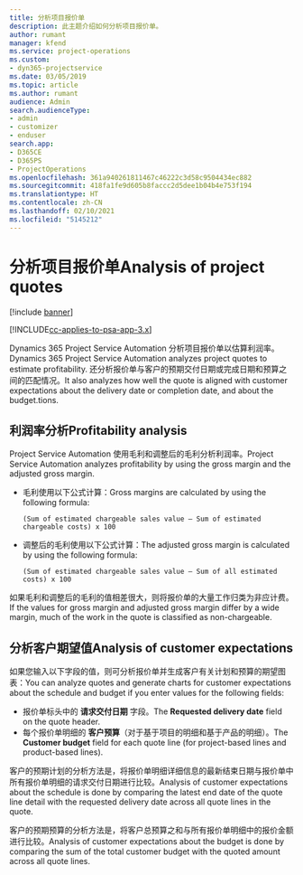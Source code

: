 ```yaml
---
title: 分析项目报价单
description: 此主题介绍如何分析项目报价单。
author: rumant
manager: kfend
ms.service: project-operations
ms.custom:
- dyn365-projectservice
ms.date: 03/05/2019
ms.topic: article
ms.author: rumant
audience: Admin
search.audienceType:
- admin
- customizer
- enduser
search.app:
- D365CE
- D365PS
- ProjectOperations
ms.openlocfilehash: 361a940261811467c46222c3d58c9504434ec882
ms.sourcegitcommit: 418fa1fe9d605b8faccc2d5dee1b04b4e753f194
ms.translationtype: HT
ms.contentlocale: zh-CN
ms.lasthandoff: 02/10/2021
ms.locfileid: "5145212"
---
```

# <a name="analysis-of-project-quotes"></a><span data-ttu-id="9ca3b-103">分析项目报价单</span><span class="sxs-lookup"><span data-stu-id="9ca3b-103">Analysis of project quotes</span></span>

[!include [banner](../includes/psa-now-project-operations.md)]

[!INCLUDE[cc-applies-to-psa-app-3.x](../includes/cc-applies-to-psa-app-3x.md)]

<span data-ttu-id="9ca3b-104">Dynamics 365 Project Service Automation 分析项目报价单以估算利润率。</span><span class="sxs-lookup"><span data-stu-id="9ca3b-104">Dynamics 365 Project Service Automation analyzes project quotes to estimate profitability.</span></span> <span data-ttu-id="9ca3b-105">还分析报价单与客户的预期交付日期或完成日期和预算之间的匹配情况。</span><span class="sxs-lookup"><span data-stu-id="9ca3b-105">It also analyzes how well the quote is aligned with customer expectations about the delivery date or completion date, and about the budget.tions.</span></span>

## <a name="profitability-analysis"></a><span data-ttu-id="9ca3b-106">利润率分析</span><span class="sxs-lookup"><span data-stu-id="9ca3b-106">Profitability analysis</span></span>

<span data-ttu-id="9ca3b-107">Project Service Automation 使用毛利和调整后的毛利分析利润率。</span><span class="sxs-lookup"><span data-stu-id="9ca3b-107">Project Service Automation analyzes profitability by using the gross margin and the adjusted gross margin.</span></span>

- <span data-ttu-id="9ca3b-108">毛利使用以下公式计算：</span><span class="sxs-lookup"><span data-stu-id="9ca3b-108">Gross margins are calculated by using the following formula:</span></span>

  `
    (Sum of estimated chargeable sales value – Sum of estimated chargeable costs) x 100
  `
- <span data-ttu-id="9ca3b-109">调整后的毛利使用以下公式计算：</span><span class="sxs-lookup"><span data-stu-id="9ca3b-109">The adjusted gross margin is calculated by using the following formula:</span></span>

  `
    (Sum of estimated chargeable sales value – Sum of all estimated costs) x 100
  `

<span data-ttu-id="9ca3b-110">如果毛利和调整后的毛利的值相差很大，则将报价单的大量工作归类为非应计费。</span><span class="sxs-lookup"><span data-stu-id="9ca3b-110">If the values for gross margin and adjusted gross margin differ by a wide margin, much of the work in the quote is classified as non-chargeable.</span></span>

## <a name="analysis-of-customer-expectations"></a><span data-ttu-id="9ca3b-111">分析客户期望值</span><span class="sxs-lookup"><span data-stu-id="9ca3b-111">Analysis of customer expectations</span></span>

<span data-ttu-id="9ca3b-112">如果您输入以下字段的值，则可分析报价单并生成客户有关计划和预算的期望图表：</span><span class="sxs-lookup"><span data-stu-id="9ca3b-112">You can analyze quotes and generate charts for customer expectations about the schedule and budget if you enter values for the following fields:</span></span>

- <span data-ttu-id="9ca3b-113">报价单标头中的 **请求交付日期** 字段。</span><span class="sxs-lookup"><span data-stu-id="9ca3b-113">The **Requested delivery date** field on the quote header.</span></span>
- <span data-ttu-id="9ca3b-114">每个报价单明细的 **客户预算**（对于基于项目的明细和基于产品的明细）。</span><span class="sxs-lookup"><span data-stu-id="9ca3b-114">The **Customer budget** field for each quote line (for project-based lines and product-based lines).</span></span>

<span data-ttu-id="9ca3b-115">客户的预期计划的分析方法是，将报价单明细详细信息的最新结束日期与报价单中所有报价单明细的请求交付日期进行比较。</span><span class="sxs-lookup"><span data-stu-id="9ca3b-115">Analysis of customer expectations about the schedule is done by comparing the latest end date of the quote line detail with the requested delivery date across all quote lines in the quote.</span></span>

<span data-ttu-id="9ca3b-116">客户的预期预算的分析方法是，将客户总预算之和与所有报价单明细中的报价金额进行比较。</span><span class="sxs-lookup"><span data-stu-id="9ca3b-116">Analysis of customer expectations about the budget is done by comparing the sum of the total customer budget with the quoted amount across all quote lines.</span></span>
